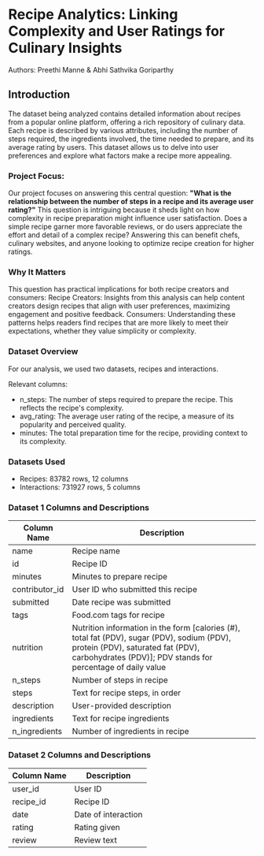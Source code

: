 # Recipe Analytics: Linking Complexity and User Ratings for Culinary Insights 

Authors: Preethi Manne & Abhi Sathvika Goriparthy

## Introduction
The dataset being analyzed contains detailed information about recipes from a popular online platform, offering a rich repository of culinary data. Each recipe is described by various attributes, including the number of steps required, the ingredients involved, the time needed to prepare, and its average rating by users. This dataset allows us to delve into user preferences and explore what factors make a recipe more appealing.

### Project Focus:
Our project focuses on answering this central question:
**"What is the relationship between the number of steps in a recipe and its average user rating?"**
This question is intriguing because it sheds light on how complexity in recipe preparation might influence user satisfaction. Does a simple recipe garner more favorable reviews, or do users appreciate the effort and detail of a complex recipe? Answering this can benefit chefs, culinary websites, and anyone looking to optimize recipe creation for higher ratings.

### Why It Matters
This question has practical implications for both recipe creators and consumers:
Recipe Creators: Insights from this analysis can help content creators design recipes that align with user preferences, maximizing engagement and positive feedback.
Consumers: Understanding these patterns helps readers find recipes that are more likely to meet their expectations, whether they value simplicity or complexity.

### Dataset Overview
For our analysis, we used two datasets, recipes and interactions. 

Relevant columns:
- n_steps: The number of steps required to prepare the recipe. This reflects the recipe's complexity.
- avg_rating: The average user rating of the recipe, a measure of its popularity and perceived quality.
- minutes: The total preparation time for the recipe, providing context to its complexity.

### Datasets Used
- Recipes: 83782 rows, 12 columns
- Interactions: 731927 rows, 5 columns

### Dataset 1 Columns and Descriptions
| Column Name      | Description                                                                                                                                      |
|------------------|--------------------------------------------------------------------------------------------------------------------------------------------------|
| name             | Recipe name                                                                                                                                     |
| id               | Recipe ID                                                                                                                                       |
| minutes          | Minutes to prepare recipe                                                                                                                       |
| contributor_id   | User ID who submitted this recipe                                                                                                               |
| submitted        | Date recipe was submitted                                                                                                                       |
| tags             | Food.com tags for recipe                                                                                                                        |
| nutrition        | Nutrition information in the form [calories (#), total fat (PDV), sugar (PDV), sodium (PDV), protein (PDV), saturated fat (PDV), carbohydrates (PDV)]; PDV stands for percentage of daily value |
| n_steps          | Number of steps in recipe                                                                                                                       |
| steps            | Text for recipe steps, in order                                                                                                                 |
| description      | User-provided description                                                                                                                       |
| ingredients      | Text for recipe ingredients                                                                                                                     |
| n_ingredients    | Number of ingredients in recipe                                                                                                                 |

### Dataset 2 Columns and Descriptions
| Column Name | Description         |
|-------------|---------------------|
| user_id     | User ID             |
| recipe_id   | Recipe ID           |
| date        | Date of interaction |
| rating      | Rating given        |
| review      | Review text         |
